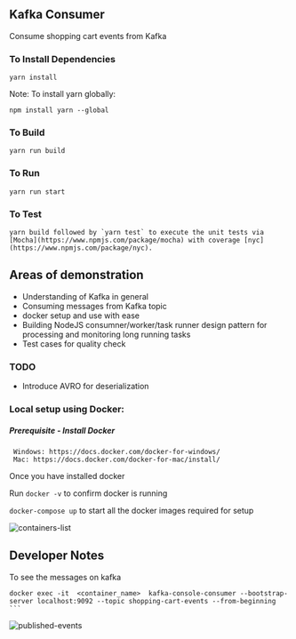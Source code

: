 ## Kafka Consumer

Consume shopping cart events from Kafka


### To Install Dependencies
```
yarn install
```

Note: To install yarn globally:
```
npm install yarn --global
```

### To Build
```
yarn run build
```

### To Run
```
yarn run start
```

### To Test
```
yarn build followed by `yarn test` to execute the unit tests via [Mocha](https://www.npmjs.com/package/mocha) with coverage [nyc](https://www.npmjs.com/package/nyc).
```

## Areas of demonstration
  
- Understanding of Kafka in general
- Consuming messages from Kafka topic
- docker setup and use with ease
- Building NodeJS consumner/worker/task runner design pattern for processing and monitoring long running tasks
- Test cases for quality check

### TODO

- Introduce AVRO for deserialization

 
### Local setup using Docker: 
  
  ##### Prerequisite - Install Docker
     Windows: https://docs.docker.com/docker-for-windows/
     Mac: https://docs.docker.com/docker-for-mac/install/  
     
  Once you have installed docker
  
  Run `docker -v` to confirm docker is running
  
  `docker-compose up` to start all the docker images required for setup 
  
  
  ![containers-list](https://user-images.githubusercontent.com/22003086/50743346-c4da8780-126a-11e9-9e1a-ea5984cb1c71.png)



## Developer Notes

 To see the messages on kafka
  
``` 
docker exec -it  <container_name>  kafka-console-consumer --bootstrap-server localhost:9092 --topic shopping-cart-events --from-beginning ```

```

![published-events](https://user-images.githubusercontent.com/22003086/50743355-e20f5600-126a-11e9-837c-f5901b847fab.png)
